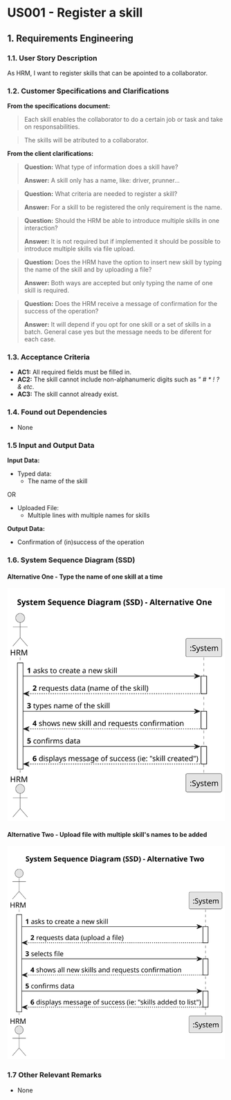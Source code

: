 # US001 - Register a skill


## 1. Requirements Engineering

### 1.1. User Story Description

As HRM, I want to register skills that can be apointed to a collaborator.

### 1.2. Customer Specifications and Clarifications 

**From the specifications document:**

>	Each skill enables the collaborator to do a certain job or task and take on responsabilities.

>	The skills will be atributed to a collaborator.

**From the client clarifications:**

> **Question:** What type of information does a skill have?
>
> **Answer:** A skill only has a name, like: driver, prunner...

> **Question:** What criteria are needed to register a skill?
>
> **Answer:** For a skill to be registered the only requirement is the name.

> **Question:** Should the HRM be able to introduce multiple skills in one interaction?
>
> **Answer:** It is not required but if implemented it should be possible to introduce multiple skills via file upload.

> **Question:** Does the HRM have the option to insert new skill by typing the name of the skill and by uploading a file?
>
> **Answer:** Both ways are accepted but only typing the name of one skill is required.

> **Question:** Does the HRM receive a message of confirmation for the success of the operation?
>
> **Answer:** It will depend if you opt for one skill or a set of skills in a batch. General case yes but the message needs to be diferent for each case. 


### 1.3. Acceptance Criteria

* **AC1:** All required fields must be filled in.
* **AC2:** The skill cannot include non-alphanumeric digits such as _" # * ! ? & etc_.
* **AC3:** The skill cannot already exist.

### 1.4. Found out Dependencies

* None

### 1.5 Input and Output Data

**Input Data:**

* Typed data:
    * The name of the skill

OR

* Uploaded File:
    * Multiple lines with multiple names for skills 


**Output Data:**

* Confirmation of (in)success of the operation

### 1.6. System Sequence Diagram (SSD)

#### Alternative One - Type the name of one skill at a time

![System Sequence Diagram - Alternative One](svg/us001-system-sequence-diagram-alternative-one.svg)

#### Alternative Two - Upload file with multiple skill's names to be added

![System Sequence Diagram - Alternative Two](svg/us001-system-sequence-diagram-alternative-two.svg)


### 1.7 Other Relevant Remarks

* None